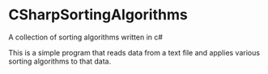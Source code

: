 # CSharpSortingAlgorithms
A collection of sorting algorithms written in c#

This is a simple program that reads data from a text file and applies various sorting algorithms to that data. 
